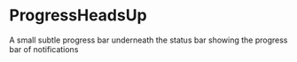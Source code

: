 # ProgressHeadsUp
A small subtle progress bar underneath the status bar showing the progress bar of notifications
